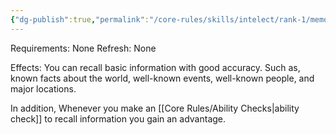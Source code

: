 ```yaml
---
{"dg-publish":true,"permalink":"/core-rules/skills/intelect/rank-1/memory-1/"}
---
```


Requirements: None
Refresh: None

Effects:
You can recall basic information with good accuracy. Such as, known facts about the world, well-known events, well-known people, and major locations.

In addition, Whenever you make an [[Core Rules/Ability Checks\|ability check]] to recall information you gain an advantage.



